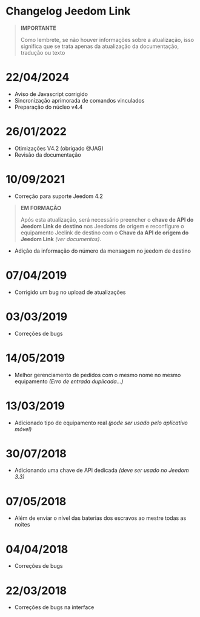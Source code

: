 # Changelog Jeedom Link

>**IMPORTANTE**
>
>Como lembrete, se não houver informações sobre a atualização, isso significa que se trata apenas da atualização da documentação, tradução ou texto

# 22/04/2024

- Aviso de Javascript corrigido
- Sincronização aprimorada de comandos vinculados
- Preparação do núcleo v4.4

# 26/01/2022

- Otimizações V4.2 (obrigado @JAG)
- Revisão da documentação

# 10/09/2021

- Correção para suporte Jeedom 4.2
>**EM FORMAÇÃO**
>
>Após esta atualização, será necessário preencher o **chave de API do Jeedom Link de destino** nos Jeedoms de origem e reconfigure o equipamento Jeelink de destino com o **Chave da API de origem do Jeedom Link** *(ver documentos)*.

- Adição da informação do número da mensagem no jeedom de destino

# 07/04/2019

- Corrigido um bug no upload de atualizações

# 03/03/2019

- Correções de bugs

# 14/05/2019

- Melhor gerenciamento de pedidos com o mesmo nome no mesmo equipamento *(Erro de entrada duplicada...)*

# 13/03/2019

- Adicionado tipo de equipamento real *(pode ser usado pelo aplicativo móvel)*

# 30/07/2018

- Adicionando uma chave de API dedicada *(deve ser usado no Jeedom 3.3)*

# 07/05/2018

- Além de enviar o nível das baterias dos escravos ao mestre todas as noites

# 04/04/2018

- Correções de bugs

# 22/03/2018

- Correções de bugs na interface
